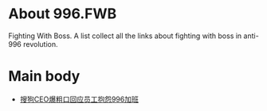 # About 996.FWB
Fighting With Boss. A list collect all the links about fighting with boss  in anti-996 revolution.

# Main body

- [搜狗CEO爆粗口回应员工抱怨996加班](https://c.m.163.com/news/a/EC38U8NE054849DK.html?spss=newsapp&from=timeline)
